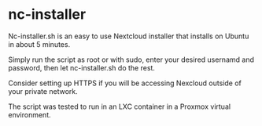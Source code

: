 # nc-installer

Nc-installer.sh is an easy to use Nextcloud installer that installs on Ubuntu in about 5 minutes.

Simply run the script as root or with sudo, enter your desired usernamd and password, then let nc-installer.sh do the rest.

Consider setting up HTTPS if you will be accessing Nexcloud outside of your private network.

The script was tested to run in an LXC container in a Proxmox virtual environment.
